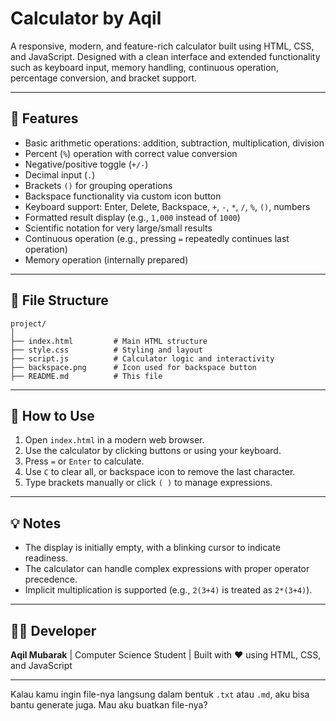 # Calculator by Aqil

A responsive, modern, and feature-rich calculator built using HTML, CSS, and JavaScript.
Designed with a clean interface and extended functionality such as keyboard input, memory handling, continuous operation, percentage conversion, and bracket support.

---

## 🔧 Features

* Basic arithmetic operations: addition, subtraction, multiplication, division
* Percent (`%`) operation with correct value conversion
* Negative/positive toggle (`+/-`)
* Decimal input (`.`)
* Brackets `()` for grouping operations
* Backspace functionality via custom icon button
* Keyboard support: Enter, Delete, Backspace, `+`, `-`, `*`, `/`, `%`, `()`, numbers
* Formatted result display (e.g., `1,000` instead of `1000`)
* Scientific notation for very large/small results
* Continuous operation (e.g., pressing `=` repeatedly continues last operation)
* Memory operation (internally prepared)

---

## 📁 File Structure

```
project/
│
├── index.html         # Main HTML structure
├── style.css          # Styling and layout
├── script.js          # Calculator logic and interactivity
├── backspace.png      # Icon used for backspace button
├── README.md          # This file
```

---

## 🚀 How to Use

1. Open `index.html` in a modern web browser.
2. Use the calculator by clicking buttons or using your keyboard.
3. Press `=` or `Enter` to calculate.
4. Use `C` to clear all, or backspace icon to remove the last character.
5. Type brackets manually or click `( )` to manage expressions.

---

## 💡 Notes

* The display is initially empty, with a blinking cursor to indicate readiness.
* The calculator can handle complex expressions with proper operator precedence.
* Implicit multiplication is supported (e.g., `2(3+4)` is treated as `2*(3+4)`).

---

## 👨‍💻 Developer

**Aqil Mubarak** |
Computer Science Student |
Built with ❤️ using HTML, CSS, and JavaScript

---

Kalau kamu ingin file-nya langsung dalam bentuk `.txt` atau `.md`, aku bisa bantu generate juga. Mau aku buatkan file-nya?
